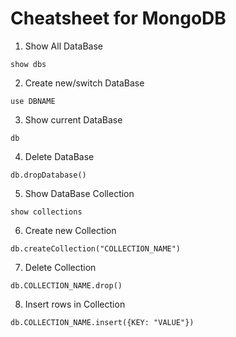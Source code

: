 <p align="center">

# Cheatsheet for MongoDB
</p>


1. Show All DataBase
```shell
show dbs
```

2. Create new/switch DataBase
```shell
use DBNAME
```

3. Show current DataBase
```shell
db
```

4. Delete DataBase
```shell
db.dropDatabase()
```

5. Show DataBase Collection
```shell
show collections
```

6. Create new Collection
```shell
db.createCollection("COLLECTION_NAME")
```

7. Delete Collection
```shell
db.COLLECTION_NAME.drop()
```

8. Insert rows in Collection
```shell
db.COLLECTION_NAME.insert({KEY: "VALUE"})
```


